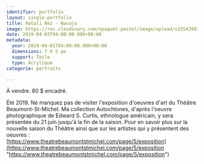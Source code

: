 ```yaml
---
identifier: portfolio
layout: single-portfolio
title: Hatali Nez - Navajo
image: https://res.cloudinary.com/npaquet-pastel/image/upload/v1554299142/DSC09713.jpg
date: 2019-04-03T04:00:00.000+00:00
metadata:
  year: 2019-04-01T04:00:00.000+00:00
  dimensions: 7 X 5 po
  support: Toile
  type: Acrylique
categorie: portraits

---
```

À vendre. 80 $ encadré.

Été 2019. Ne manquez pas de visiter l'exposition d'oeuvres d'art du Théâtre Beaumont-St-Michel. Ma collection Autochtones, d'après l'oeuvre photographique de Edward S. Curtis, ethnologue américain, y sera présentée du 21 juin jusqu'à la fin de la saison. Pour en savoir plus sur la nouvelle saison du Théâtre ainsi que sur les artistes qui y présentent des oeuvres :  
[https://www.theatrebeaumontstmichel.com/page/5/exposition](https://www.theatrebeaumontstmichel.com/page/5/exposition "https://www.theatrebeaumontstmichel.com/page/5/exposition")